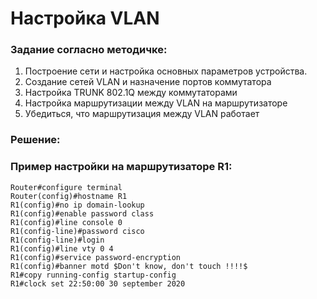 #  Настройка VLAN 

###  Задание согласно методичке:

  1. Построение сети и настройка основных параметров устройства.
  2. Создание сетей VLAN и назначение портов коммутатора
  3. Настройка TRUNK 802.1Q между коммутаторами
  4. Настройка маршрутизации между VLAN на маршрутизаторе
  5. Убедиться, что маршрутизация между VLAN работает

###  Решение:

###  Пример настройки на маршрутизаторе R1:

```
Router#configure terminal
Router(config)#hostname R1
R1(config)#no ip domain-lookup
R1(config)#enable password class
R1(config)#line console 0
R1(config-line)#password cisco
R1(config-line)#login 
R1(config)#line vty 0 4
R1(config)#service password-encryption
R1(config)#banner motd $Don't know, don't touch !!!!$
R1#copy running-config startup-config
R1#clock set 22:50:00 30 september 2020
